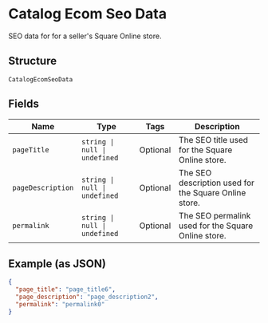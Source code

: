 <!-- Optimized: 2025-10-06 -->
<!-- RPM: 1.6.2.1.1.6.2.1_catalog-ecom-seo-data_20251006 -->
<!-- Session: E2E RPM DNA Application -->
<!-- AOM: RND (Reggie & Dro) -->
<!-- COI: TECHNOLOGY -->
<!-- RPM: HIGH -->
<!-- ACTION: BUILD -->

# Catalog Ecom Seo Data

SEO data for for a seller's Square Online store.

## Structure

`CatalogEcomSeoData`

## Fields

| Name | Type | Tags | Description |
|  --- | --- | --- | --- |
| `pageTitle` | `string \| null \| undefined` | Optional | The SEO title used for the Square Online store. |
| `pageDescription` | `string \| null \| undefined` | Optional | The SEO description used for the Square Online store. |
| `permalink` | `string \| null \| undefined` | Optional | The SEO permalink used for the Square Online store. |

## Example (as JSON)

```json
{
  "page_title": "page_title6",
  "page_description": "page_description2",
  "permalink": "permalink0"
}
```
